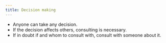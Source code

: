 ```yaml
---
title: Decision making
---
```


* Anyone can take any decision. 
* If the decision affects others, consulting is necessary.
* If in doubt if and whom to consult with, consult with someone about it.
